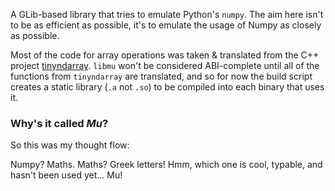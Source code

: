 A GLib-based library that tries to emulate Python's `numpy`.
The aim here isn't to be as efficient as possible, it's to emulate the usage of Numpy as closely as possible.

Most of the code for array operations was taken & translated from the C++ project [tinyndarray](https://github.com/takiyu/tinyndarray/). `libmu` won't be considered ABI-complete until all of the functions from `tinyndarray` are translated, and so for now the build script creates a static library (`.a` not `.so`) to be compiled into each binary that uses it.

### Why's it called _Mu_?

So this was my thought flow:

Numpy? Maths. Maths? Greek letters! Hmm, which one is cool, typable, and hasn't been used yet... Mu!

